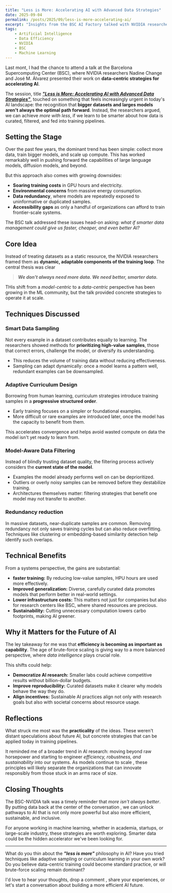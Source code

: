 ```yaml
---
title: "Less is More: Accelerating AI with Advanced Data Strategies"
date: 2025-09-04
permalink: /posts/2025/09/less-is-more-accelerating-ai/
excerpt: "Insights from the BSC AI Factory talked with NVIDIA researchers on making AI leaner, faster, and more data-savy. A deep dive into why smarter data beats bigger data."
tags:
    - Artificial Intelligence
    - Data Efficiency
    - NVIDIA
    - BSC
    - Machine Learning
---
```


Last mont, I had the chance to attend a talk at the Barcelona Supercomputing Center (BSC), where NVIDIA researchers Nadine Change and José M. Álvarez presented their work on **data-centric strategies for accelerating AI**.

The session, title <a href="https://youtu.be/Yrxa6eeQXx8?si=zoowDsMtfxI64yFZ" target="_blank"><strong><em>"Less is More: Accelerating AI with Advanced Data Strategies"</em></strong></a>, touched on something that feels increasingly urgent in today's AI landscape: the recognition that **bigger datasets and larges models aren't always the optimal path forward**. Instead, the researchers argued, we can achieve *more with less*, if we learn to be smarter about how data is curated, filtered, and fed into training pipelines.

## Setting the Stage

Over the past few years, the dominant trend has been simple: collect more data, train bigger models, and scale up compute. This has worked remarkably well in pushing forward the capabilities of large language models, diffusion models, and beyond.

But this approach also comes with growing downsides:
- **Soaring training costs** in GPU hours and electricity.
- **Environmental concerns** from massive energy consumption.
- **Data redundancy**, where models are repeatedly exposed to  uninformative or duplicated samples.
- **Accessibility gaps** as only a handful of organizations can afford to train frontier-scale systems.

The BSC talk addressed these issues head-on asking: *what if smarter data management could give us faster, cheaper, and even better AI?*

## Core Idea

Instead of treating  datasets as a static resource, the NVIDIA researchers framed them as **dynamic, adaptable components of the training loop**. The central thesis was clear

> ***We don't always need more data. We need better, smarter data.***

THis shift from a *model-centric* to a *data-centric* perspective has been growing in the ML community, but the talk provided concrete strategies to operate it at scale.

## Techniques Discussed

### Smart Data Sampling

Not every example in a dataset contributes equally to learning. The researchers showed methods for **prioritizing high-value samples**, those that correct errors, challenge the model, or diversify its understanding.

- This reduces the volume of training data without reducing effectiveness.
- Sampling can adapt dynamically: once a model learns a pattern well, redundant examples can be downsampled.

### Adaptive Curriculum Design

Borrowing from human learning, curriculum strategies introduce training samples in a **progressive structured order**.

- Early training focuses on a simpler or foundational examples.
- More difficult or rare examples are introduced later, once the model has the capacity to benefit from them.

This accelerates convergence and helps avoid wasted compute on data the model isn't yet ready to learn from.

### Model-Aware Data Filtering

Instead of blindly trusting dataset quality, the filtering process actively considers the **current state of the model**.

- Examples the model already performs well on can be deprioritized.
- Outliers or overly noisy samples can be removed before they destabilize training.
- Architectures themselves matter: filtering strategies that benefit one model may not transfer to another.

### Redundancy reduction

In massive datasets, near-duplicate samples are common. Removing redundancy not only saves training cycles but can also reduce overfitting. Techniques like clustering or embedding-based similarity detection help identify such overlaps.

## Technical Benefits

From a systems perspective, the gains are substantial:
- **faster training:** By reducing low-value samples, HPU hours are used more effectively.
- **Improved generalization:** Diverse, carefully curated data promotes models that perform better in real-world settings.
- **Lower infrastructure costs:** This matters not just for companies but also for research centers like BSC, where shared resources are precious.
- **Sustainability:** Cutting unnecessary computation lowers carbo footprints, making AI greener.

## Why it Matters for the Future of AI

The ley takeaway for me was that **efficiency is becoming as important as capability**. The age of brute-force scaling is giving way to a more balanced perspective, where *data intelligence* plays crucial role.

This shifts could help:
- **Democratize AI research:** Smaller labs could achieve competitive results without billion-dollar budgets.
- **Improve reproducibility:** Curated datasets make it clearer why models behave the way they do.
- **Align  incentives:** Sustainable AI practices align not only with research goals but also with societal concerns about resource usage.

## Reflections

What struck me most was the **practicality** of the ideas. These weren't distant speculations about future AI, but concrete strategies that can be applied today in training pipelines.

It reminded me of a broader trend in AI research: moving beyond raw horsepower and starting to engineer *efficiency, robustness, and sustainability* into our systems. As models continue to scale , these principles will likely separate the organizations that can innovate responsibly from those stuck in an arms race of size.

## Closing Thoughts

The BSC-NVIDIA talk was a timely reminder that *more isn't always better*. By putting data back at the center of the conversation , we can unlock pathways to AI that is not only more powerful but also more efficient, sustainable, and inclusive.

For anyone working  in machine learning, whether in academia, startups, or large-scale industry, these strategies are worth exploring. Smarter data could be the hidden accelerator we've been looking for.

---

What do you thin about the ***"less is more"*** philosophy in AI? Have you tried techniques like adaptive sampling or curriculum learning in your own work? Do you believe data-centric training could become standard practice, or will brute-force scaling remain dominant?

I'd love to hear your thoughts, drop a comment , share your experiences, or let's start a conversation about building a more efficient AI future.